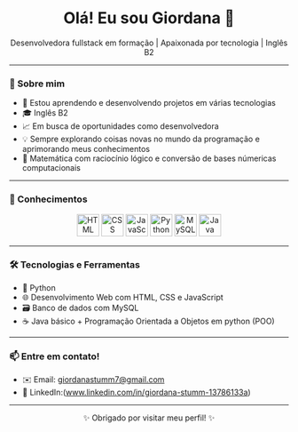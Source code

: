 <h1 align="center">Olá! Eu sou Giordana 👋</h1>

<p align="center">
  Desenvolvedora fullstack em formação | Apaixonada por tecnologia  | Inglês B2
</p>

---

### 🚀 Sobre mim

- 🔧 Estou aprendendo e desenvolvendo projetos em várias tecnologias
- 🎓 Inglês B2
- 📈 Em busca de oportunidades como desenvolvedora
- 💡 Sempre explorando coisas novas no mundo da programação e aprimorando meus conhecimentos
-  📐 Matemática com raciocínio lógico e conversão de bases númericas computacionais

  
---

### 🧠 Conhecimentos

<p align="center">
  <img src="https://cdn.jsdelivr.net/gh/devicons/devicon/icons/html5/html5-original.svg" height="40" alt="HTML" />
  <img src="https://cdn.jsdelivr.net/gh/devicons/devicon/icons/css3/css3-original.svg" height="40" alt="CSS" />
  <img src="https://cdn.jsdelivr.net/gh/devicons/devicon/icons/javascript/javascript-original.svg" height="40" alt="JavaScript" />
  <img src="https://cdn.jsdelivr.net/gh/devicons/devicon/icons/python/python-original.svg" height="40" alt="Python" />
  <img src="https://cdn.jsdelivr.net/gh/devicons/devicon/icons/mysql/mysql-original.svg" height="40" alt="MySQL" />
  <img src="https://cdn.jsdelivr.net/gh/devicons/devicon/icons/java/java-original.svg" height="40" alt="Java" />
</p>

---

### 🛠️ Tecnologias e Ferramentas

- 🧩 Python 
- 🌐 Desenvolvimento Web com HTML, CSS e JavaScript
- 🗃️ Banco de dados com MySQL
- ☕ Java básico + Programação Orientada a Objetos em python (POO)

---

### 📫 Entre em contato!

- ✉️ Email: giordanastumm7@gmail.com 
- 💼 LinkedIn:(www.linkedin.com/in/giordana-stumm-13786133a)  
  




---

<p align="center">✨ Obrigado por visitar meu perfil! ✨</p>
